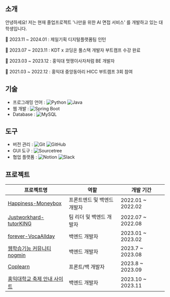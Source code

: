 ## 소개

안녕하세요! 저는 현재 졸업프로젝트 '나만을 위한 AI 면접 서비스' 를 개발하고 있는 대학생입니다.


🌱 2023.11 ~ 2024.01 : 제일기획 디지털플랫폼팀 인턴

🌱 2023.07 ~ 2023.11 : KDT x 코딩온 풀스택 개발자 부트캠프 수강 완료

🌱 2023.03 ~ 2023.12 : 홍익대 멋쟁이사자처럼 BE 개발자

🌱 2021.03 ~ 2022.12 : 홍익대 중앙동아리 HICC 부트캠프 3회 참여



## 기술

- 프로그래밍 언어 : ![Python](https://img.shields.io/badge/Python-3776AB?style=flat-square&logo=Python&logoColor=white) ![Java](https://img.shields.io/badge/Java-007396?style=flat-square&logo=Java&logoColor=white)
- 웹 개발 : ![Spring Boot](https://img.shields.io/badge/Spring_Boot-6DB33F?style=flat-square&logo=Spring&logoColor=white)
- Database : ![MySQL](https://img.shields.io/badge/MySQL-4479A1?style=flat-square&logo=MySQL&logoColor=white)

## 도구

- 버전 관리 : ![Git](https://img.shields.io/badge/Git-F05032?style=flat-square&logo=Git&logoColor=white) ![GitHub](https://img.shields.io/badge/GitHub-181717?style=flat-square&logo=GitHub&logoColor=white)
- GUI 도구 : ![Sourcetree](https://img.shields.io/badge/Sourcetree-0052CC?style=flat-square&logo=Atlassian&logoColor=white)
- 협업 플랫폼 : ![Notion](https://img.shields.io/badge/Notion-000000?style=flat-square&logo=Notion&logoColor=white) ![Slack](https://img.shields.io/badge/Slack-4A154B?style=flat-square&logo=Slack&logoColor=white)

## 프로젝트

| 프로젝트명 | 역할 | 개발 기간 |
| --- | --- | --- |
| [Happiness-Moneybox](https://github.com/HICC-Bootcamp/2022-1-Happiness-Moneybox) | 프론트엔드 및 백엔드 개발자 | 2022.01 ~ 2022.02 |
| [Justworkhard-tutorKING](https://github.com/HICC-Bootcamp/2022-Justworkhard-tutorKING) | 팀 리더 및 백엔드 개발자 | 2022.07 ~ 2022.08 |
| [forever-VocaAllday](https://github.com/HICC-Bootcamp/2023-forever-VocaAllday) | 백엔드 개발자 | 2023.01 ~ 2023.02 |
| [웹학습기능 커뮤니티 nogmin](https://github.com/LikeLion11th-SY-Team/Backend-Repo)| 백엔드 개발자 | 2023.7 ~ 2023.08 |
| [Coplearn](https://github.com/JSHWJ/KDT-8-Coplearn) | 프론트/백 개발자 | 2023.8 ~ 2023.09 |
| [홍익대학교 축제 안내 사이트](https://github.com/HongikUnivFestival/server-with-spring-boot)| 백엔드 개발자 | 2023.10 ~ 2023.11 |


